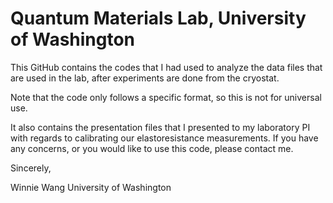 # Quantum Materials Lab, University of Washington
This GitHub contains the codes that I had used to analyze the data files that are used in the lab, after experiments are done from the cryostat. 

Note that the code only follows a specific format, so this is not for universal use. 

It also contains the presentation files that I presented to my laboratory PI with regards to calibrating our elastoresistance measurements. If you have any concerns, or you would like to use this code, please contact me.

Sincerely,

Winnie Wang
University of Washington
